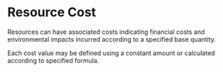 Resource Cost
=============

Resources can have associated costs indicating financial costs and environmental impacts incurred according to a specified base quantity.

Each cost value may be defined using a constant amount or calculated according to specified formula.
